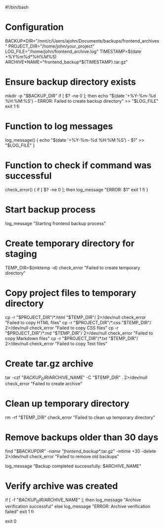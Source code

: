 #!/bin/bash

# Configuration

BACKUP*DIR="/mnt/c/Users/ajohn/Documents/backups/frontend_archives"
PROJECT_DIR="/home/john/your_project"
LOG_FILE="/home/john/frontend_archive.log"
TIMESTAMP=$(date +%Y%m%d*%H%M%S)
ARCHIVE*NAME="frontend_backup*${TIMESTAMP}.tar.gz"

# Ensure backup directory exists

mkdir -p "$BACKUP_DIR"
if [ $? -ne 0 ]; then
    echo "$(date '+%Y-%m-%d %H:%M:%S') - ERROR: Failed to create backup directory" >> "$LOG_FILE"
exit 1
fi

# Function to log messages

log_message() {
echo "$(date '+%Y-%m-%d %H:%M:%S') - $1" >> "$LOG_FILE"
}

# Function to check if command was successful

check_error() {
if [ $? -ne 0 ]; then
log_message "ERROR: $1"
exit 1
fi
}

# Start backup process

log_message "Starting frontend backup process"

# Create temporary directory for staging

TEMP_DIR=$(mktemp -d)
check_error "Failed to create temporary directory"

# Copy project files to temporary directory

cp -r "$PROJECT_DIR"/*.html "$TEMP_DIR"/ 2>/dev/null
check_error "Failed to copy HTML files"
cp -r "$PROJECT_DIR"/*.css "$TEMP_DIR"/ 2>/dev/null
check_error "Failed to copy CSS files"
cp -r "$PROJECT_DIR"/*.md "$TEMP_DIR"/ 2>/dev/null
check_error "Failed to copy Markdown files"
cp -r "$PROJECT_DIR"/*.txt "$TEMP_DIR"/ 2>/dev/null
check_error "Failed to copy Text files"

# Create tar.gz archive

tar -czf "$BACKUP_DIR/$ARCHIVE_NAME" -C "$TEMP_DIR" . 2>/dev/null
check_error "Failed to create archive"

# Clean up temporary directory

rm -rf "$TEMP_DIR"
check_error "Failed to clean up temporary directory"

# Remove backups older than 30 days

find "$BACKUP*DIR" -name "frontend_backup*\*.tar.gz" -mtime +30 -delete 2>/dev/null
check_error "Failed to remove old backups"

log_message "Backup completed successfully: $ARCHIVE_NAME"

# Verify archive was created

if [ -f "$BACKUP_DIR/$ARCHIVE_NAME" ]; then
log_message "Archive verification successful"
else
log_message "ERROR: Archive verification failed"
exit 1
fi

exit 0
